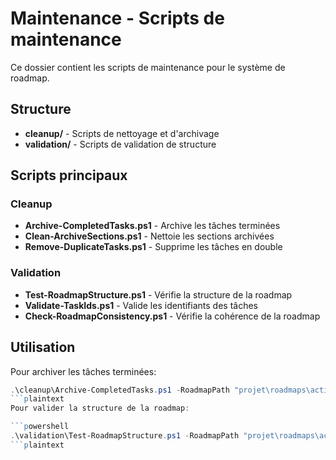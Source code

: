 # Maintenance - Scripts de maintenance

Ce dossier contient les scripts de maintenance pour le système de roadmap.

## Structure

- **cleanup/** - Scripts de nettoyage et d'archivage
- **validation/** - Scripts de validation de structure

## Scripts principaux

### Cleanup

- **Archive-CompletedTasks.ps1** - Archive les tâches terminées
- **Clean-ArchiveSections.ps1** - Nettoie les sections archivées
- **Remove-DuplicateTasks.ps1** - Supprime les tâches en double

### Validation

- **Test-RoadmapStructure.ps1** - Vérifie la structure de la roadmap
- **Validate-TaskIds.ps1** - Valide les identifiants des tâches
- **Check-RoadmapConsistency.ps1** - Vérifie la cohérence de la roadmap

## Utilisation

Pour archiver les tâches terminées:

```powershell
.\cleanup\Archive-CompletedTasks.ps1 -RoadmapPath "projet\roadmaps\active\roadmap_active.md" -ArchivePath "projet\roadmaps\archive\roadmap_completed.md"
```plaintext
Pour valider la structure de la roadmap:

```powershell
.\validation\Test-RoadmapStructure.ps1 -RoadmapPath "projet\roadmaps\active\roadmap_active.md"
```plaintext